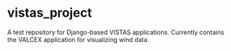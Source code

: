 # vistas_project
A test repository for Django-based VISTAS applications. Currently contains the VALCEX application for visualizing wind data.